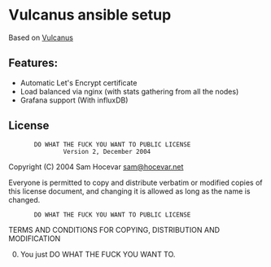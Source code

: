 # Vulcanus ansible setup
Based on [Vulcanus](https://github.com/FoioK/Vulcanus)

## Features:
* Automatic Let's Encrypt certificate
* Load balanced via nginx (with stats gathering from all the nodes)
* Grafana support (With influxDB)


## License
           DO WHAT THE FUCK YOU WANT TO PUBLIC LICENSE
                   Version 2, December 2004

Copyright (C) 2004 Sam Hocevar <sam@hocevar.net>

Everyone is permitted to copy and distribute verbatim or modified
copies of this license document, and changing it is allowed as long
as the name is changed.

           DO WHAT THE FUCK YOU WANT TO PUBLIC LICENSE
  TERMS AND CONDITIONS FOR COPYING, DISTRIBUTION AND MODIFICATION

 0. You just DO WHAT THE FUCK YOU WANT TO.
